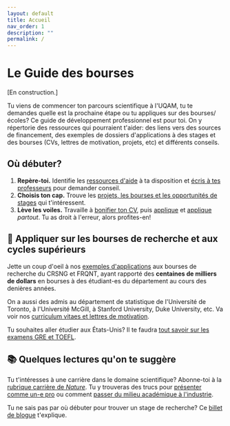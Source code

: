 ```yaml
---
layout: default
title: Accueil
nav_order: 1
description: ""
permalink: /
---
```


# Le Guide des bourses

[En construction.]

Tu viens de commencer ton parcours scientifique à l'UQAM, tu te demandes quelle est la prochaine étape ou tu appliques sur des bourses/écoles? Ce guide de développement professionnel est pour toi. On y répertorie des ressources qui pourraient t'aider: des liens vers des sources de financement, des exemples de dossiers d'applications à des stages et des bourses (CVs, lettres de motivation, projets, etc) et différents conseils.

## Où débuter?
 1. **Repère-toi.** Identifie les [ressources d'aide]() à ta disposition et [écris à tes professeurs]() pour demander conseil.
 2. **Choisis ton cap.** Trouve les [projets, les bourses et les opportunités de stages]() qui t'intéressent.
 3. **Lève les voiles.** Travaille à [bonifier ton CV](), puis [applique]() et [applique]() *partout*. Tu as droit à l'erreur, alors profites-en!

## :rocket: Appliquer sur les bourses de recherche et aux cycles supérieurs

Jette un coup d'oeil à nos [exemples d'applications](/Guide-des-bourses-UQAM/bourses_recherche) aux bourses de recherche du CRSNG et FRQNT, ayant rapporté des **centaines de milliers de dollars** en bourses à des étudiant-es du département au cours des denières années.

On a aussi des admis au département de statistique de l'Université de Toronto, à l'Université McGill, à Stanford University, Duke University, etc. Va voir nos [curriculum vitaes et lettres de motivation](/Guide-des-bourses-UQAM/appliquer_doctorat/exemples.html).

Tu souhaites aller étudier aux États-Unis? Il te faudra [tout savoir sur les examens GRE et TOEFL]().

## :books: Quelques lectures qu'on te suggère

Tu t'intéresses à une carrière dans le domaine scientifique? Abonne-toi à la [rubrique carrière de *Nature*](https://www.nature.com/nature/articles?type=career-column). Tu y trouveras des trucs pour [présenter comme un-e pro](https://www.nature.com/articles/d41586-019-01041-9) ou comment [passer du milieu académique à l'industrie](https://www.nature.com/articles/d41586-019-00692-y).

Tu ne sais pas par où débuter pour trouver un stage de recherche? Ce [billet de blogue](https://macrogrrrls.wordpress.com/2018/10/09/women-in-undergraduate-degrees-this-is-how-to-get-research-experience/) t'explique.
